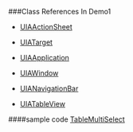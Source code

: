 ###Class References In Demo1

- [UIAActionSheet](https://developer.apple.com/library/ios/documentation/ToolsLanguages/Reference/UIAActionSheetClassReference/UIAActionSheet/UIAActionSheet.html#//apple_ref/doc/uid/TP40009895)

- [UIATarget](https://developer.apple.com/library/ios/documentation/ToolsLanguages/Reference/UIATargetClassReference/UIATargetClass/UIATargetClass.html#//apple_ref/doc/uid/TP40009924)

- [UIAApplication](https://developer.apple.com/library/ios/documentation/ToolsLanguages/Reference/UIAApplicationClassReference/Introduction/Introduction.html#//apple_ref/doc/uid/TP40009899)

- [UIAWindow](https://developer.apple.com/library/ios/documentation/ToolsLanguages/Reference/UIAWindowClassReference/UIAWindow/UIAWindow.html#//apple_ref/doc/uid/TP40009930)

- [UIANavigationBar](https://developer.apple.com/library/ios/documentation/ToolsLanguages/Reference/UIANavigationBarClassReference/UIANavigationBar/UIANavigationBar.html#//apple_ref/doc/uid/TP40009907)

- [UIATableView](https://developer.apple.com/library/ios/documentation/ToolsLanguages/Reference/UIATableViewClassReference/UIATableView/UIATableView.html#//apple_ref/doc/uid/TP40009923)



####sample code [TableMultiSelect](https://developer.apple.com/library/ios/samplecode/TableMultiSelect/Introduction/Intro.html)









